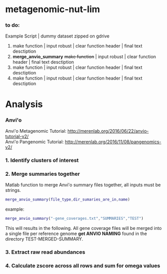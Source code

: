 # metagenomic-nut-lim

### to do:
Example Script | dummy dataset zipped on gdrive
1. make function | input robust | clear function header | final text desctiption  
2. **merge_anvio_summary** ~~make function~~ | input robust | clear function header | final text desctiption  
3. make function | input robust | clear function header | final text desctiption  
4. make function | input robust | clear function header | final text desctiption  

# Analysis
### Anvi'o
Anvi'o Metagenomic Tutorial: http://merenlab.org/2016/06/22/anvio-tutorial-v2/  
Anvi'o Pangenomic Tutorial: http://merenlab.org/2016/11/08/pangenomics-v2/
### 1. Identify clusters of interest
### 2. Merge summaries together
Matlab function to merge Anvi'o summary files together, all inputs must be strings.
```matlab
merge_anvio_summary(file_type,dir_sumaries_are_in,name)
```
example:
```matlab
merge_anvio_summary("-gene_coverages.txt","SUMMARIES","TEST")
```
This will results in the following. All gene coverage files will be merged into a single file per reference genome **get ANVIO NAMING**
found in the directory TEST-MERGED-SUMMARY.
### 3. Extract raw read abundances
### 4. Calculate zscore across all rows and sum for omega values
